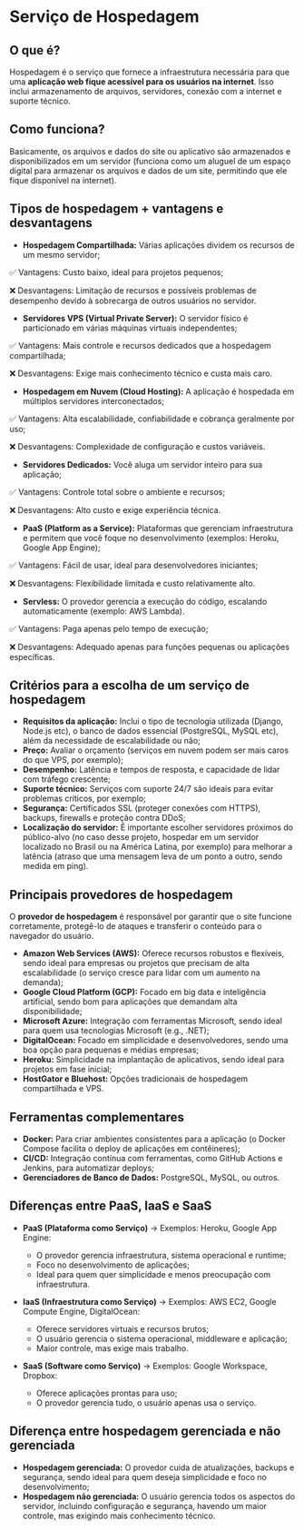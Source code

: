 # Serviço de Hospedagem

## O que é?
Hospedagem é o serviço que fornece a infraestrutura necessária para que uma **aplicação web fique acessível para os usuários na internet**.
Isso inclui armazenamento de arquivos, servidores, conexão com a internet e suporte técnico.

## Como funciona?
Basicamente, os arquivos e dados do site ou aplicativo são armazenados e disponibilizados em um servidor (funciona como um aluguel de um
espaço digital para armazenar os arquivos e dados de um site, permitindo que ele fique disponível na internet).

## Tipos de hospedagem + vantagens e desvantagens
- **Hospedagem Compartilhada:** Várias aplicações dividem os recursos de um mesmo servidor;

✅ Vantagens: Custo baixo, ideal para projetos pequenos;

❌ Desvantagens: Limitação de recursos e possíveis problemas de desempenho devido à sobrecarga de outros usuários no servidor.

- **Servidores VPS (Virtual Private Server):** O servidor físico é particionado em várias máquinas virtuais independentes;

✅ Vantagens: Mais controle e recursos dedicados que a hospedagem compartilhada;

❌ Desvantagens: Exige mais conhecimento técnico e custa mais caro.

- **Hospedagem em Nuvem (Cloud Hosting):** A aplicação é hospedada em múltiplos servidores interconectados;

✅ Vantagens: Alta escalabilidade, confiabilidade e cobrança geralmente por uso;

❌ Desvantagens: Complexidade de configuração e custos variáveis.

- **Servidores Dedicados:** Você aluga um servidor inteiro para sua aplicação;

✅ Vantagens: Controle total sobre o ambiente e recursos;

❌ Desvantagens: Alto custo e exige experiência técnica.

- **PaaS (Platform as a Service):** Plataformas que gerenciam infraestrutura e permitem que você foque no desenvolvimento (exemplos:
Heroku, Google App Engine);

✅ Vantagens: Fácil de usar, ideal para desenvolvedores iniciantes;

❌ Desvantagens: Flexibilidade limitada e custo relativamente alto.

- **Servless:** O provedor gerencia a execução do código, escalando automaticamente (exemplo: AWS Lambda).

✅ Vantagens: Paga apenas pelo tempo de execução;

❌ Desvantagens: Adequado apenas para funções pequenas ou aplicações específicas.

## Critérios para a escolha de um serviço de hospedagem
- **Requisitos da aplicação:** Inclui o tipo de tecnologia utilizada (Django, Node.js etc), o banco de dados essencial (PostgreSQL, MySQL etc),
além da necessidade de escalabilidade ou não;
- **Preço:** Avaliar o orçamento (serviços em nuvem podem ser mais caros do que VPS, por exemplo);
- **Desempenho:** Latência e tempos de resposta, e capacidade de lidar com tráfego crescente;
- **Suporte técnico:** Serviços com suporte 24/7 são ideais para evitar problemas críticos, por exemplo;
- **Segurança:** Certificados SSL (proteger conexões com HTTPS), backups, firewalls e proteção contra DDoS;
- **Localização do servidor:** É importante escolher servidores próximos do público-alvo (no caso desse projeto, hospedar em um servidor localizado no Brasil ou na América Latina, por exemplo) para melhorar a latência (atraso que uma mensagem leva de um ponto a outro, sendo medida em ping).

## Principais provedores de hospedagem
O **provedor de hospedagem** é responsável por garantir que o site funcione corretamente, protegê-lo de ataques e transferir o conteúdo
para o navegador do usuário.
- **Amazon Web Services (AWS):** Oferece recursos robustos e flexíveis, sendo ideal para empresas ou projetos que precisam de alta escalabilidade (o serviço cresce para lidar com um aumento na demanda);
- **Google Cloud Platform (GCP):** Focado em big data e inteligência artificial, sendo bom para aplicações que demandam alta disponibilidade;
- **Microsoft Azure:** Integração com ferramentas Microsoft, sendo ideal para quem usa tecnologias Microsoft (e.g., .NET);
- **DigitalOcean:** Focado em simplicidade e desenvolvedores, sendo uma boa opção para pequenas e médias empresas;
- **Heroku:** Simplicidade na implantação de aplicativos, sendo ideal para projetos em fase inicial;
- **HostGator e Bluehost:** Opções tradicionais de hospedagem compartilhada e VPS.

## Ferramentas complementares
- **Docker:** Para criar ambientes consistentes para a aplicação (o Docker Compose facilita o deploy de aplicações em contêineres);
- **CI/CD:** Integração contínua com ferramentas, como GitHub Actions e Jenkins, para automatizar deploys;
- **Gerenciadores de Banco de Dados:** PostgreSQL, MySQL, ou outros.

## Diferenças entre PaaS, IaaS e SaaS
- **PaaS (Plataforma como Serviço)** -> Exemplos: Heroku, Google App Engine:
    - O provedor gerencia infraestrutura, sistema operacional e runtime;
    - Foco no desenvolvimento de aplicações;
    - Ideal para quem quer simplicidade e menos preocupação com infraestrutura.

- **IaaS (Infraestrutura como Serviço)** -> Exemplos: AWS EC2, Google Compute Engine, DigitalOcean:
  - Oferece servidores virtuais e recursos brutos;
  - O usuário gerencia o sistema operacional, middleware e aplicação;
  - Maior controle, mas exige mais trabalho.

- **SaaS (Software como Serviço)** -> Exemplos: Google Workspace, Dropbox:
  - Oferece aplicações prontas para uso;
  - O provedor gerencia tudo, o usuário apenas usa o serviço.

## Diferença entre hospedagem gerenciada e não gerenciada
- **Hospedagem gerenciada:** O provedor cuida de atualizações, backups e segurança, sendo ideal para quem deseja simplicidade e foco no desenvolvimento;
- **Hospedagem não gerenciada:** O usuário gerencia todos os aspectos do servidor, incluindo configuração e segurança, havendo um maior controle, mas exigindo mais conhecimento técnico.
